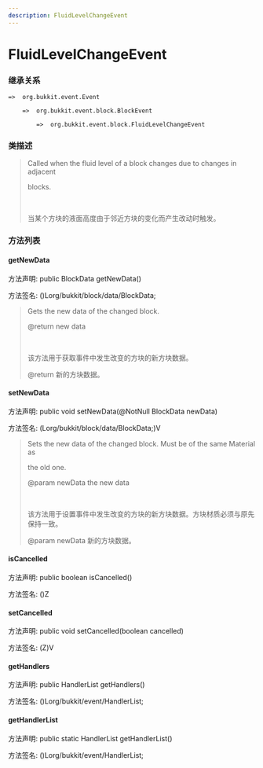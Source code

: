 ```yaml
---
description: FluidLevelChangeEvent
---
```


# FluidLevelChangeEvent

### 继承关系

    =>  org.bukkit.event.Event

        =>  org.bukkit.event.block.BlockEvent

            =>  org.bukkit.event.block.FluidLevelChangeEvent

### 类描述

> Called when the fluid level of a block changes due to changes in adjacent
> 
> blocks.
> 
> <br>
> 
> 当某个方块的液面高度由于邻近方块的变化而产生改动时触发。

### 方法列表

#### getNewData

方法声明: public BlockData getNewData()

方法签名: ()Lorg/bukkit/block/data/BlockData;

> Gets the new data of the changed block.
> 
> @return new data
> 
> <br>
> 
> 该方法用于获取事件中发生改变的方块的新方块数据。
> 
> @return 新的方块数据。

#### setNewData

方法声明: public void setNewData(@NotNull BlockData newData)

方法签名: (Lorg/bukkit/block/data/BlockData;)V

> Sets the new data of the changed block. Must be of the same Material as
> 
> the old one.
> 
> @param newData the new data
> 
> <br>
> 
> 该方法用于设置事件中发生改变的方块的新方块数据。方块材质必须与原先保持一致。
> 
> @param newData 新的方块数据。

#### isCancelled

方法声明: public boolean isCancelled()

方法签名: ()Z

#### setCancelled

方法声明: public void setCancelled(boolean cancelled)

方法签名: (Z)V

#### getHandlers

方法声明: public HandlerList getHandlers()

方法签名: ()Lorg/bukkit/event/HandlerList;

#### getHandlerList

方法声明: public static HandlerList getHandlerList()

方法签名: ()Lorg/bukkit/event/HandlerList;